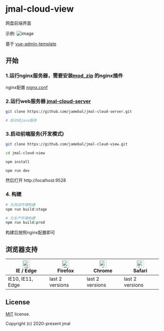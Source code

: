 # jmal-cloud-view
网盘前端界面

示例:
![image](https://raw.githubusercontent.com/jamebal/jmal-cloud-view/master/doc/demo.png)

基于 [vue-admin-template](https://github.com/PanJiaChen/vue-admin-template)

## 开始

### 1.运行nginx服务器，需要安装[mod_zip](https://github.com/evanmiller/mod_zip) 的nginx插件 

nginx配置 [nignx.conf](https://github.com/jamebal/jmal-cloud-server/blob/master/src/main/resources/nginx.conf)

### 2.运行web服务器 [jmal-cloud-server](https://github.com/jamebal/jmal-cloud-server)

```bash
git clone https://github.com/jamebal/jmal-cloud-server.git

# 启动该java服务
```

### 3.启动前端服务(开发模式)

```bash
git clone https://github.com/jamebal/jmal-cloud-view.git

cd jmal-cloud-view

npm install

npm run dev
```
然后打开 http://localhost:9528

### 4. 构建
```bash
# 为测试环境构建
npm run build:stage

# 为生产环境构建
npm run build:prod
```
构建后按照nginx配置即可

## 浏览器支持

| [<img src="https://raw.githubusercontent.com/alrra/browser-logos/master/src/edge/edge_48x48.png" alt="IE / Edge" width="24px" height="24px" />](http://godban.github.io/browsers-support-badges/)</br>IE / Edge | [<img src="https://raw.githubusercontent.com/alrra/browser-logos/master/src/firefox/firefox_48x48.png" alt="Firefox" width="24px" height="24px" />](http://godban.github.io/browsers-support-badges/)</br>Firefox | [<img src="https://raw.githubusercontent.com/alrra/browser-logos/master/src/chrome/chrome_48x48.png" alt="Chrome" width="24px" height="24px" />](http://godban.github.io/browsers-support-badges/)</br>Chrome | [<img src="https://raw.githubusercontent.com/alrra/browser-logos/master/src/safari/safari_48x48.png" alt="Safari" width="24px" height="24px" />](http://godban.github.io/browsers-support-badges/)</br>Safari |
| --------- | --------- | --------- | --------- |
| IE10, IE11, Edge| last 2 versions| last 2 versions| last 2 versions

## License

[MIT](https://github.com/jamebal/jmal-cloud-view/blob/master/LICENSE) license.

Copyright (c) 2020-present jmal
